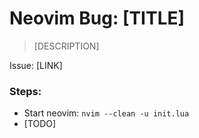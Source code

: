 # Neovim Bug: [TITLE]

> [DESCRIPTION]

Issue: [LINK]

### Steps:

- Start neovim: `nvim --clean -u init.lua`
- [TODO]
